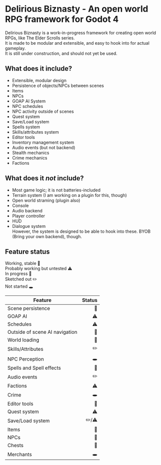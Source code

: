 # Delirious Biznasty - An open world RPG framework for Godot 4
Delirious Biznasty is a work-in-progress framework for creating open world RPGs, like The Elder Scrolls series.  
It is made to be modular and extensible, and easy to hook into for actual gameplay.  
It is still under construction, and should not yet be used.  

## What does it include?
- Extensible, modular design
- Persistence of objects/NPCs between scenes
- Items
- NPCs
- GOAP AI System
- NPC schedules
- NPC activity outside of scenes
- Quest system
- Save/Load system
- Spells system
- Skills/attributes system
- Editor tools
- Inventory management system
- Audio events (but not backend)
- Stealth mechanics
- Crime mechanics
- Factions

## What does it *not* include?
- Most game logic; it is not batteries-included
- Terrain system (I am working on a plugin for this, though)
- Open world straming (plugin also)
- Console
- Audio backend
- Player controller
- HUD
- Dialogue system  
However, the system is designed to be able to hook into these. BYOB (Bring your own backend), though.

## Feature status

Working, stable :evergreen_tree:  
Probably working but untested :warning:  
In progress :construction:  
Sketched out :pencil2:  
Not started :hole:  

| Feature | Status |
|---------|--------:|
| Scene persistence | :evergreen_tree:
| GOAP AI | :warning: |
| Schedules | :warning: |
| Outside of scene AI navigation | :construction: |
| World loading | :evergreen_tree: |
| Skills/Attributes | :pencil2: |
| NPC Perception | :hole: |
| Spells and Spell effects | :construction: |
| Audio events | :pencil2: |
| Factions | :warning: |
| Crime | :hole: |
| Editor tools | :construction: |
| Quest system | :warning: |
| Save/Load system | :pencil2:/:warning: |
| Items | :construction: |
| NPCs | :construction: |
| Chests | :construction: |
| Merchants | :hole: |
